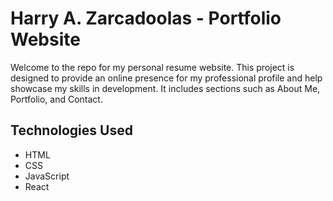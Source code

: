 # Harry A. Zarcadoolas - Portfolio Website

Welcome to the repo for my personal resume website. This project is designed to provide an online presence for my professional profile and help showcase my skills in development. It includes sections such as About Me, Portfolio, and Contact.

## Technologies Used

- HTML
- CSS
- JavaScript
- React
